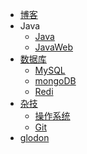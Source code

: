 -   <a href="https://www.chua-n.com">博客</a>
-   Java
    -   [Java](/Java/)
    -   [JavaWeb](/JavaWeb/)
-   [数据库](/数据库/)
    -   [MySQL](数据库/MySQL/)
    -   [mongoDB](数据库/mongoDB/)
    -   [Redi](数据库/Redis/)
-   [杂技](/杂技/)
    -   [操作系统](/杂技/操作系统)
    -   [Git](/杂技/Git/)
-   [glodon](/glodon/)


